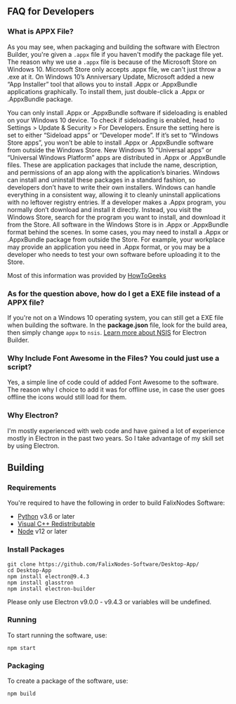 
## FAQ for Developers
### What is APPX File?
As you may see, when packaging and building the software with Electron Builder, you're given a `.appx` file if you haven't modify the package file yet.
The reason why we use a `.appx` file is because of the Microsoft Store on Windows 10. Microsoft Store only accepts .appx file, we can't just throw a .exe at it. On Windows 10’s Anniversary Update, Microsoft added a new “App Installer” tool that allows you to install .Appx or .AppxBundle applications graphically. To install them, just double-click a .Appx or .AppxBundle package.

You can only install .Appx or .AppxBundle software if sideloading is enabled on your Windows 10 device.
To check if sideloading is enabled, head to Settings > Update & Security > For Developers. Ensure the setting here is set to either “Sideload apps” or “Developer mode”. If it’s set to “Windows Store apps”, you won’t be able to install .Appx or .AppxBundle software from outside the Windows Store.
New Windows 10 “Universal apps” or “Universal Windows Platform” apps are distributed in .Appx or .AppxBundle files. These are application packages that include the name, description, and permissions of an app along with the application’s binaries. Windows can install and uninstall these packages in a standard fashion, so developers don’t have to write their own installers. Windows can handle everything in a consistent way, allowing it to cleanly uninstall applications with no leftover registry entries. If a developer makes a .Appx program, you normally don’t download and install it directly. Instead, you visit the Windows Store, search for the program you want to install, and download it from the Store. All software in the Windows Store is in .Appx or .AppxBundle format behind the scenes. In some cases, you may need to install a .Appx or .AppxBundle package from outside the Store. For example, your workplace may provide an application you need in .Appx format, or you may be a developer who needs to test your own software before uploading it to the Store.

Most of this information was provided by [HowToGeeks](https://www.howtogeek.com/285410/how-to-install-.appx-or-.appxbundle-software-on-windows-10/)

### As for the question above, how do I get a EXE file instead of a APPX file?
If you're not on a Windows 10 operating system, you can still get a EXE file when building the software.
In the __package.json__ file, look for the build area, then simply change `appx` to `nsis`.
[Learn more about NSIS](https://www.electron.build/configuration/nsis) for Electron Builder.

### Why Include Font Awesome in the Files? You could just use a script?
Yes, a simple line of code could of added Font Awesome to the software.
The reason why I choice to add it was for offline use, in case the user goes offline the icons would still load for them.

### Why Electron?
I'm mostly experienced with web code and have gained a lot of experience mostly in Electron in the past two years.
So I take advantage of my skill set by using Electron.

## Building
### Requirements

You're required to have the following in order to build FalixNodes Software:
 - [Python](https://www.python.org/downloads/) v3.6 or later
 - [Visual C++ Redistributable](https://support.microsoft.com/en-us/topic/the-latest-supported-visual-c-downloads-2647da03-1eea-4433-9aff-95f26a218cc0)
 - [Node](https://nodejs.org/en/download/) v12 or later

### Install Packages
```
git clone https://github.com/FalixNodes-Software/Desktop-App/
cd Desktop-App
npm install electron@9.4.3
npm install glasstron
npm install electron-builder
```
Please only use Electron v9.0.0 - v9.4.3 or variables will be undefined.

### Running
To start running the software, use:
```
npm start
```
### Packaging
To create a package of the software, use:
```
npm build
```

